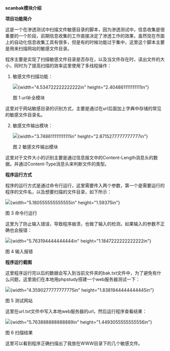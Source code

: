 **scanbak模块介绍**

**项目功能简介**

这是一个在渗透测试中扫描文件敏感目录的脚本，因为渗透测试中，信息收集是很重要的一个阶段，前期信息收集的工作直接决定了渗透工作的效果，虽然现在市面上的自动化信息收集工具有很多，但是有的时候功能过于集中，这里这个脚本主要是用来扫描网站的敏感文件目录。

程序主要是实现了扫描敏感文件目录是否存在，以及当文件存在时，读出文件的大小，同时为了提高扫描的效率这里使用了多线程操作：

1.  敏感文件扫描功能：

    ![](media/image1.png){width="4.534722222222222in"
    height="2.404861111111111in"}

    图 1 url补全模块

这里对于网站敏感目录的识别方式，主要是通过在url后面加上字典中存储的常见的敏感文件目录名。

2.  敏感文件输出模块：

    ![](media/image2.png){width="3.748611111111111in"
    height="2.8715277777777777in"}

    图 2 敏感文件输出模块

这里对于文件大小的识别主要是通过信息报文中的Content-Length消息头的数据。并通过Content-Type消息头来判断文件的类型。

**程序运行方式**

程序的运行方式是通过命令行运行，这里需要传入两个参数，第一个是需要运行的程序的文件名，以及想要扫描的文件目录，如下所示：

![](media/image3.png){width="5.180555555555555in" height="1.59375in"}

图 3 命令行运行

这里为了防止输入错误，导致程序崩溃，也做了输入的检测，如果输入的参数不正确也会报错：

![](media/image4.png){width="5.763194444444444in"
height="1.1847222222222222in"}

图 4 输入报错

**程序运行截图**

这里程序运行完以后的数据会写入到当前文件夹的bak.txt文件中，为了避免有什么问题，这里我们在本地用phpstudy搭建一个web服务器测试一下：

![](media/image5.png){width="4.3590277777777775in"
height="1.8381944444444445in"}

图 5 测试网站

这里在url.txt文件中写入本地web服务器的url，然后运行程序查看结果：

![](media/image6.png){width="5.763888888888889in"
height="1.4493055555555556in"}

图 6 扫描结果

这里可以看到程序正确扫描出了我放在WWW目录下的几个敏感文件。
